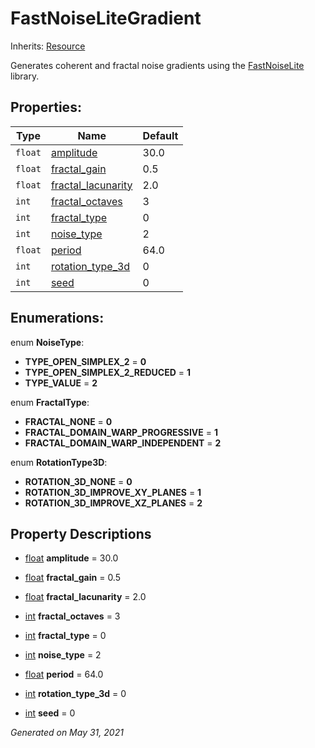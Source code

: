 # FastNoiseLiteGradient

Inherits: [Resource](https://docs.godotengine.org/en/stable/classes/class_resource.html)

Generates coherent and fractal noise gradients using the [FastNoiseLite](https://github.com/Auburn/FastNoise) library.

## Properties:

| Type    | Name                                        | Default |
| ------- | ------------------------------------------- | ------- |
| `float` | [amplitude](#i_amplitude)                   | 30.0    |
| `float` | [fractal_gain](#i_fractal_gain)             | 0.5     |
| `float` | [fractal_lacunarity](#i_fractal_lacunarity) | 2.0     |
| `int`   | [fractal_octaves](#i_fractal_octaves)       | 3       |
| `int`   | [fractal_type](#i_fractal_type)             | 0       |
| `int`   | [noise_type](#i_noise_type)                 | 2       |
| `float` | [period](#i_period)                         | 64.0    |
| `int`   | [rotation_type_3d](#i_rotation_type_3d)     | 0       |
| `int`   | [seed](#i_seed)                             | 0       |

<p></p>

## Enumerations:

enum **NoiseType**:

- **TYPE_OPEN_SIMPLEX_2** = **0**
- **TYPE_OPEN_SIMPLEX_2_REDUCED** = **1**
- **TYPE_VALUE** = **2**

enum **FractalType**:

- **FRACTAL_NONE** = **0**
- **FRACTAL_DOMAIN_WARP_PROGRESSIVE** = **1**
- **FRACTAL_DOMAIN_WARP_INDEPENDENT** = **2**

enum **RotationType3D**:

- **ROTATION_3D_NONE** = **0**
- **ROTATION_3D_IMPROVE_XY_PLANES** = **1**
- **ROTATION_3D_IMPROVE_XZ_PLANES** = **2**

## Property Descriptions

- [float](https://docs.godotengine.org/en/stable/classes/class_float.html)<span id="i_amplitude"></span> **amplitude** = 30.0

- [float](https://docs.godotengine.org/en/stable/classes/class_float.html)<span id="i_fractal_gain"></span> **fractal_gain** = 0.5

- [float](https://docs.godotengine.org/en/stable/classes/class_float.html)<span id="i_fractal_lacunarity"></span> **fractal_lacunarity** = 2.0

- [int](https://docs.godotengine.org/en/stable/classes/class_int.html)<span id="i_fractal_octaves"></span> **fractal_octaves** = 3

- [int](https://docs.godotengine.org/en/stable/classes/class_int.html)<span id="i_fractal_type"></span> **fractal_type** = 0

- [int](https://docs.godotengine.org/en/stable/classes/class_int.html)<span id="i_noise_type"></span> **noise_type** = 2

- [float](https://docs.godotengine.org/en/stable/classes/class_float.html)<span id="i_period"></span> **period** = 64.0

- [int](https://docs.godotengine.org/en/stable/classes/class_int.html)<span id="i_rotation_type_3d"></span> **rotation_type_3d** = 0

- [int](https://docs.godotengine.org/en/stable/classes/class_int.html)<span id="i_seed"></span> **seed** = 0

_Generated on May 31, 2021_
